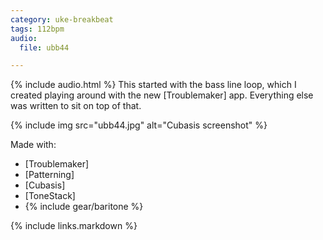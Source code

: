 ```yaml
---
category: uke-breakbeat
tags: 112bpm
audio:
  file: ubb44

---
```

{% include audio.html %}
This started with the bass line loop, which I created playing around with the new [Troublemaker] app. Everything else was written to sit on top of that.

{% include img src="ubb44.jpg" alt="Cubasis screenshot" %}

Made with:

* [Troublemaker]
* [Patterning]
* [Cubasis]
* [ToneStack]
* {% include gear/baritone %}

{% include links.markdown %}